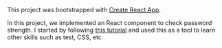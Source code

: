 This project was bootstrapped with [Create React App](https://github.com/facebook/create-react-app).

In this project, we implemented an React component to check password strength. I started by following [this tutorial](https://upmostly.com/tutorials/build-a-password-strength-meter-react/) and used this as a tool to learn other skills such as test, CSS, etc
